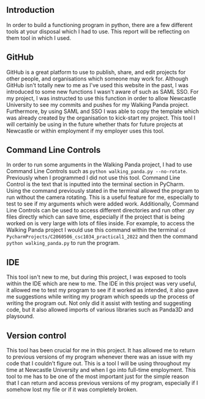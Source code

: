 
Introduction
------------
In order to build a functioning program in python, there are a few different tools at your disposal which I had to use. 
This report will be reflecting on them tool in which I used.

GitHub
------
GitHub is a great platform to use to publish, share, and edit projects for other people, and organisations which someone may
work for. Although GitHub isn't totally new to me as I've used this website in the past, I was introduced to some new functions I wasn't 
aware of such as SAML SSO. For my project, I was instructed to use this function in order to allow Newcastle University to see my commits and pushes for my 
Walking Panda project. Furthermore, by using SAML and SSO I was able to copy the template which was already created by the 
organisation to kick-start my project. This tool I will certainly be using in the future whether thats for future projects 
at Newcastle or within employment if my employer uses this tool.

Command Line Controls
---------------------
In order to run some arguments in the Walking Panda project, I had to use Command Line Controls such as `python walking_panda.py --no-rotate`.
Previously when I programmed I did not use this tool. Command Line Control is the text that is inputted into the terminal section in PyCharm. 
Using the command previously stated in the terminal allowed the program to run without the camera rotating. This is a useful feature for me, especially to test to see if my
arguments which were added work. Additionally, Command Line Controls can be used to access different directories and 
run other .py files directly which can save time, especially if the project that is being worked on is very large with lots of 
files inside. For example, to access the Walking Panda project I would use this command within the terminal `cd PycharmProjects/C2060506_csc1034_practical1_2022`
and then the command `python walking_panda.py` to run the program.


IDE
---
This tool isn't new to me, but during this project, I was exposed to tools within the IDE which are new to me. The IDE in this project 
was very useful, it allowed me to test my program to see if it worked as intended, it also gave me suggestions while writing my 
program which speeds up the process of writing the program out. Not only did it assist with testing and suggesting code, but it also allowed
imports of various libraries such as Panda3D and playsound. 

Version control
----------
This tool has been crucial for me in this project. It has allowed me to return to previous versions of my program whenever there was an issue with my code that I couldn't figure out.
This is a tool I will be using throughout my time at Newcastle University and when I go into full-time employment. This tool to me has to be one of the most important just for the simple reason
that I can return and access previous versions of my program, especially if I somehow lost my file or if it was completely broken.